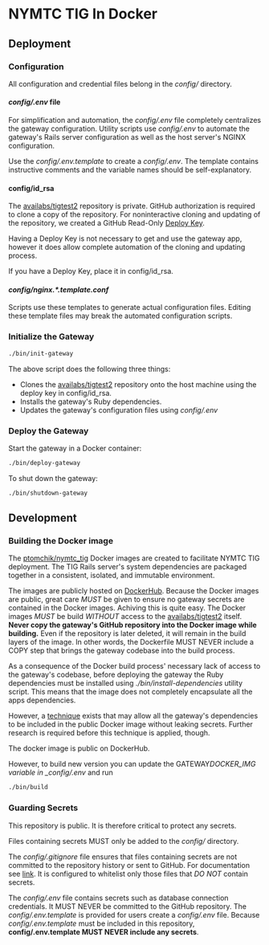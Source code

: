 # NYMTC TIG In Docker

## Deployment

### Configuration

All configuration and credential files belong in the _config/_ directory.

#### _config/.env_ file

For simplification and automation, the _config/.env_ file completely centralizes
the gateway configuration.
Utility scripts use _config/.env_ to automate the gateway's Rails server configuration
as well as the host server's NGINX configuration.

Use the _config/.env.template_ to create a _config/.env_.
The template contains instructive comments and the variable names should be self-explanatory.

#### config/id_rsa

The [availabs/tigtest2](https://github.com/availabs/tigtest2) repository is private.
GitHub authorization is required to clone a copy of the repository.
For noninteractive cloning and updating of the repository, we created a GitHub Read-Only
[Deploy Key](https://docs.github.com/en/developers/overview/managing-deploy-keys#deploy-keys).

Having a Deploy Key is not necessary to get and use the gateway app,
however it does allow complete automation of the cloning and updating process.

If you have a Deploy Key, place it in config/id_rsa.

#### _config/nginx.\*.template.conf_

Scripts use these templates to generate actual configuration files.
Editing these template files may break the automated configuration scripts.

### Initialize the Gateway

```sh
./bin/init-gateway
```

The above script does the following three things:

- Clones the [availabs/tigtest2](https://github.com/availabs/tigtest2) repository
  onto the host machine using the deploy key in config/id_rsa.
- Installs the gateway's Ruby dependencies.
- Updates the gateway's configuration files using _config/.env_

### Deploy the Gateway

Start the gateway in a Docker container:

```sh
./bin/deploy-gateway
```

To shut down the gateway:

```sh
./bin/shutdown-gateway
```

## Development

### Building the Docker image

The [ptomchik/nymtc_tig](https://hub.docker.com/repository/docker/ptomchik/nymtc_tig)
Docker images are created to facilitate NYMTC TIG deployment. The TIG Rails server's
system dependencies are packaged together in a consistent, isolated, and immutable
environment.

The images are publicly hosted on [DockerHub](https://hub.docker.com).
Because the Docker images are public, great care _MUST_ be given to ensure
no gateway secrets are contained in the Docker images. Achiving this
is quite easy. The Docker images _MUST_ be build _WITHOUT_ access to
the [availabs/tigtest2](https://github.com/availabs/tigtest2) itself.
**Never copy the gateway's GitHub repository into the Docker image while building.**
Even if the repository is later deleted, it will remain in the build layers
of the image. In other words, the Dockerfile MUST NEVER include a COPY step
that brings the gateway codebase into the build process.

As a consequence of the Docker build process' necessary lack of access to the
gateway's codebase, before deploying the gateway the Ruby dependencies
must be installed using _./bin/install-dependencies_ utility script.
This means that the image does not completely encapsulate all the apps dependencies.

However, a [technique](https://blog.alexellis.io/mutli-stage-docker-builds/) exists
that may allow all the gateway's dependencies to be included in the
public Docker image without leaking secrets. Further research is required
before this technique is applied, though.

The docker image is public on DockerHub.

However, to build new version you can update the GATEWAY*DOCKER_IMG variable in \_config/.env*
and run

```sh
./bin/build
```

### Guarding Secrets

This repository is public. It is therefore critical to protect any secrets.

Files containing secrets MUST only be added to the _config/_ directory.

The _config/.gitignore_ file ensures that files containing secrets are not
committed to the repository history or sent to GitHub.
For documentation see [link](https://git-scm.com/docs/gitignore).
It is configured to whitelist only those files that _DO NOT_ contain secrets.

The _config/.env_ file contains secrets such as database connection credentials.
It MUST NEVER be committed to the GitHub repository.
The _config/.env.template_ is provided for users create a _config/.env_ file.
Because _config/.env.template_ must be included in this repository,
**config/.env.template MUST NEVER include any secrets**.
